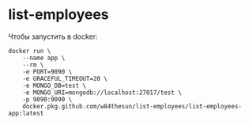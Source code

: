 # list-employees

Чтобы запустить в docker:
```shell script
docker run \
    --name app \
    --rm \
    -e PORT=9090 \
    -e GRACEFUL_TIMEOUT=20 \
    -e MONGO_DB=test \
    -e MONGO_URI=mongodb://localhost:27017/test \
    -p 9090:9090 \
    docker.pkg.github.com/w84thesun/list-employees/list-employees-app:latest
```
